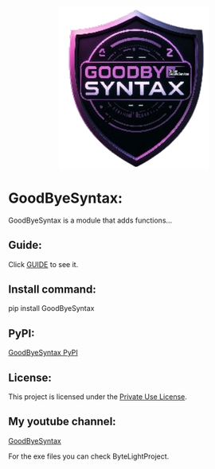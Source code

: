<p align="center">
  <img src="Ast/GBShiels.png" alt="GBShiels" width="300">
</p>




# GoodByeSyntax:
GoodByeSyntax is a module that adds functions...

## Guide:
Click [GUIDE](GUIDE.md) to see it.

## Install command:
pip install GoodByeSyntax

## PyPI:
[GoodByeSyntax PyPI](https://pypi.org/project/GoodByeSyntax/)

## License:
This project is licensed under the [Private Use License](LICENSE.md).

## My youtube channel:
[GoodByeSyntax](https://www.youtube.com/@GBS.official0)

For the exe files you can check ByteLightProject.
